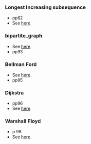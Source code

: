 ### Longest Increasing subsequence
* pp62
* See [here](../../algorithm/dynamic_programming/longest_increasing_subsequence).

### bipartite_graph
* See [here](../../algorithm/graph/bipartite_graph).
* pp93


### Bellman Ford
* See [here](../../algorithm/graph/bellman_ford).
* pp95

### Dijkstra
* pp96
* See [here](../../algorithm/graph/dijkstra).


### Warshall Floyd
* p 98
* See [here](../../algorithm/graph/warshall_floyd).

